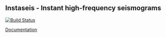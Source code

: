 ## Instaseis - Instant high-frequency seismograms

[![Build Status](https://travis-ci.org/krischer/instaseis.svg?branch=master)](https://travis-ci.org/krischer/instaseis)

[Documentation](http://krischer.github.io/instaseis/)

